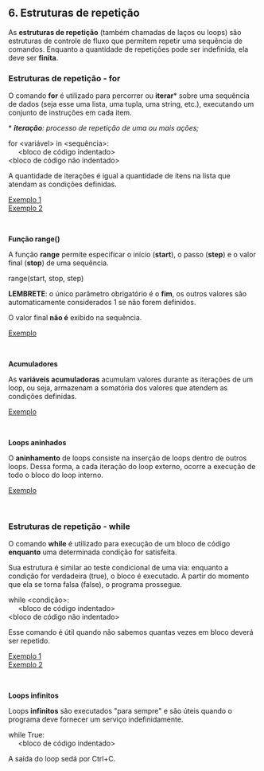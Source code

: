 ## 6. Estruturas de repetição

As **estruturas de repetição** (também chamadas de laços ou loops) são estruturas de controle de fluxo que permitem repetir uma sequência de comandos. Enquanto a quantidade de repetições pode ser indefinida, ela deve ser **finita**.

### Estruturas de repetição - for

O comando **for** é utilizado para percorrer ou **iterar*** sobre uma sequência de dados (seja esse uma lista, uma tupla, uma string, etc.), executando um conjunto de instruções em cada item.

**&nbsp;**iteração**: processo de repetição de uma ou mais ações;*

for <variável> in <sequência>:  
&nbsp;&nbsp;&nbsp;&nbsp;&nbsp;<bloco de código indentado>  
<bloco de código não indentado>

A quantidade de iterações é igual a quantidade de itens na lista que atendam as condições definidas.

[Exemplo 1](Code/s6-ex1.py)  
[Exemplo 2](Code/s6-ex2.py)

<br>

**Função range()**

A função **range** permite especificar o início (**start**), o passo (**step**) e o valor final (**stop**) de uma sequência.

range(start, stop, step)

**LEMBRETE**: o único parâmetro obrigatório é o **fim**, os outros valores são automaticamente considerados 1 se não forem definidos.

O valor final **não é** exibido na sequência.

[Exemplo](Code/s6-ex3.py)

<br>

**Acumuladores**

As **variáveis acumuladoras** acumulam valores durante as iterações de um loop, ou seja, armazenam a somatória dos valores que atendem as condições definidas.

[Exemplo](Code/s6-ex4.py)

<br>

**Loops aninhados**

O **aninhamento** de loops consiste na inserção de loops dentro de outros loops. Dessa forma, a cada iteração do loop externo, ocorre a execução de todo o bloco do loop interno.

[Exemplo](Code/s6-ex5.py)

<br>

### Estruturas de repetição - while

O comando **while** é utilizado para execução de um bloco de código **enquanto** uma determinada condição for satisfeita. 

Sua estrutura é similar ao teste condicional de uma via: enquanto a condição for verdadeira (true), o bloco é executado. A partir do momento que ela se torna falsa (false), o programa prossegue.

while <condição>:  
&nbsp;&nbsp;&nbsp;&nbsp;&nbsp;<bloco de código indentado>  
<bloco de código não indentado>

Esse comando é útil quando não sabemos quantas vezes em bloco deverá ser repetido.

[Exemplo 1](Code/s6-ex6.py)  
[Exemplo 2](Code/s6-ex7.py)

<br>

**Loops infinitos**

Loops **infinitos** são executados "para sempre" e são úteis quando o programa deve fornecer um serviço indefinidamente.

while True:  
&nbsp;&nbsp;&nbsp;&nbsp;&nbsp;<bloco de código indentado>

A saída do loop sedá por Ctrl+C.